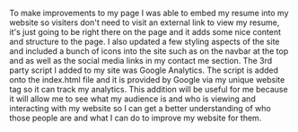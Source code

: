 To make improvements to my page I was able to embed my resume into my website so visiters don't need to visit an external link to view my resume, it's just going to be right there on the page and it adds some nice content and structure to the page. I also updated a few styling aspects of the site and included a bunch of icons into the site such as on the navbar at the top and as well as the social media links in my contact me section.
The 3rd party script I added to my site was Google Analytics. The script is added onto the index.html file and it is provided by Google via my unique website tag so it can track my analytics. This addition will be useful for me because it will allow me to see what my audience is and who is viewing and interacting with my website so I can get a better understanding of who those people are and what I can do to improve my website for them.
